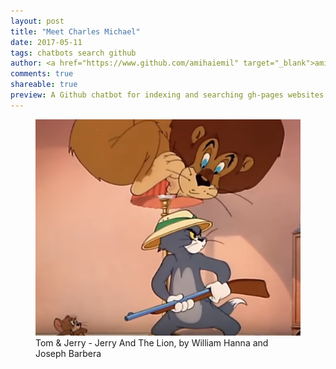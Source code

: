 ```yaml
---
layout: post
title: "Meet Charles Michael"
date: 2017-05-11
tags: chatbots search github
author: <a href="https://www.github.com/amihaiemil" target="_blank">amihaiemil</a>
comments: true
shareable: true
preview: A Github chatbot for indexing and searching gh-pages websites
---
```


<figure class="articleimg">
 <img src="/images/jerry_and_the_lion.png" alt="Jerry And The Lion">
 <figcaption>
 Tom & Jerry - Jerry And The Lion, by  William Hanna and Joseph Barbera
 </figcaption>
</figure>
